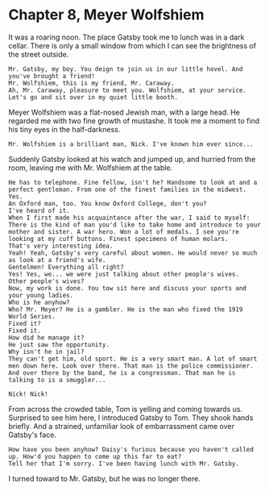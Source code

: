 # Chapter 8, Meyer Wolfshiem

It was a roaring noon. The place Gatsby took me to lunch was in a dark cellar. There is only a small window from which I can see the brightness of the street outside.

```
Mr. Gatsby, my boy. You deign to join us in our little hovel. And you've brought a friend!
Mr. Wolfshiem, this is my friend, Mr. Caraway.
Ah, Mr. Caraway, pleasure to meet you. Wolfshiem, at your service. Let's go and sit over in my quiet little booth.
```

Meyer Wolfshiem was a flat-nosed Jewish man, with a large head. He regarded me with two fine growth of mustashe. It took me a moment to find his tiny eyes in the half-darkness.

```
Mr. Wolfshiem is a brilliant man, Nick. I've known him ever since...
```

Suddenly Gatsby looked at his watch and jumped up, and hurried from the room, leaving me with Mr. Wolfshiem at the table.

```
He has to telephone. Fine fellow, isn't he? Handsome to look at and a perfect gentleman. From one of the finest families in the midwest.
Yes.
An Oxford man, too. You know Oxford College, don't you?
I've heard of it.
When I first made his acquaintance after the war, I said to myself: There is the kind of man you'd like to take home and introduce to your mother and sister. A war hero. Won a lot of medals. I see you're looking at my cuff buttons. Finest specimens of human molars.
That's very interesting idea.
Yeah! Yeah, Gatsby's very careful about women. He would never so much as look at a friend's wife.
Gentelmen! Everything all right?
Yes! Yes, we... we were just talking about other people's wives.
Other people's wives?
Now, my work is done. You tow sit here and discuss your sports and your young ladies.
Who is he anyhow?
Who? Mr. Meyer? He is a gambler. He is the man who fixed the 1919 World Series.
Fixed it?
Fixed it.
How did he manage it?
He just saw the opportunity.
Why isn't he in jail?
They can't get him, old sport. He is a very smart man. A lot of smart men down here. Look over there. That man is the police commissioner. And over there by the band, he is a congressman. That man he is talking to is a smuggler...
```

```
Nick! Nick!
```

From across the crowded table, Tom is yelling and coming towards us. Surprised to see him here, I introduced Gatsby to Tom. They shook hands briefly. And a strained, unfamiliar look of embarrassment came over Gatsby's face.

```
How have you been anyhow? Daisy's furious because you haven't called up. How'd you happen to come up this far to eat?
Tell her that I'm sorry. I've been having lunch with Mr. Gatsby.
```

I turned toward to Mr. Gatsby, but he was no longer there.
